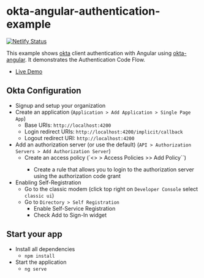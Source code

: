 # okta-angular-authentication-example

[![Netlify Status](https://api.netlify.com/api/v1/badges/d93c0877-214a-4470-b5dd-3742bf79bcbe/deploy-status)](https://app.netlify.com/sites/priceless-jackson-30eb73/deploys)

This example shows [okta](https://developer.okta.com/) client authentication with Angular using [okta-angular](https://github.com/okta/okta-oidc-js/tree/master/packages/okta-angular). It demonstrates the Authentication Code Flow.

* [Live Demo](https://okta-angular-authentication-example.netlify.app)

## Okta Configuration

* Signup and setup your organization
* Create an application (`Application > Add Application > Single Page App`)
    * Base URIs: `http://localhost:4200`
    * Login redirect URIs: `http://localhost:4200/implicit/callback`
    * Logout redirect URI: `http://localhost:4200`
* Add an authorization server (or use the default) (`API > Authorization Servers > Add Authorization Server`)
    * Create an access policy (`<<your created or default authorization server>> > Access Policies >> Add Policy``)
      *  Create a rule that allows you to login to the authorization server using the authorization code grant
* Enabling Self-Registration
    * Go to the classic modem (click top right on `Developer Console` select `classic ui`)
    * Go to `Directory > Self Registration`
      * Enable Self-Service Registration
      * Check Add to Sign-In widget
      
## Start your app

* Install all dependencies
  * `npm install`
* Start the application
  * `ng serve`
